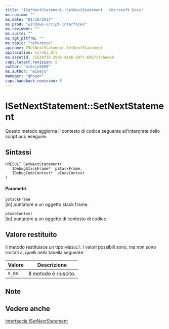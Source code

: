```yaml
---
title: "ISetNextStatement::SetNextStatement | Microsoft Docs"
ms.custom: ""
ms.date: "01/18/2017"
ms.prod: "windows-script-interfaces"
ms.reviewer: ""
ms.suite: ""
ms.tgt_pltfrm: ""
ms.topic: "reference"
apiname: ISetNextStatement.SetNextStatement
apilocation: scrobj.dll
ms.assetid: c5534f3b-39a5-4466-b8fc-69b717c6eee9
caps.latest.revision: 5
author: "mikejo5000"
ms.author: "mikejo"
manager: "ghogen"
caps.handback.revision: 5
---
```

# ISetNextStatement::SetNextStatement
Questo metodo aggiorna il contesto di codice seguente all'interprete dello script può eseguire.  
  
## Sintassi  
  
```  
HRESULT SetNextStatement(  
   IDebugStackFrame*  pStackFrame,  
   IDebugCodeContext*  pCodeContext  
)  
```  
  
#### Parametri  
 `pStackFrame`  
 \[in\] puntatore a un oggetto stack frame.  
  
 `pCodeContext`  
 \[in\] puntatore a un oggetto di contesto di codice.  
  
## Valore restituito  
 Il metodo restituisce un tipo `HRESULT`.  I valori possibili sono, ma non sono limitati a, quelli nella tabella seguente.  
  
|Valore|Descrizione|  
|------------|-----------------|  
|`S_OK`|Il metodo è riuscito.|  
  
## Note  
  
## Vedere anche  
 [Interfaccia ISetNextStatement](../../winscript/reference/isetnextstatement-interface.md)